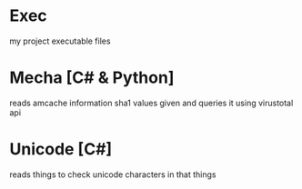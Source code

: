 # Exec
my project executable files

# Mecha [C# & Python]
reads amcache information sha1 values given and queries it using virustotal api

# Unicode [C#]
reads things to check unicode characters in that things
